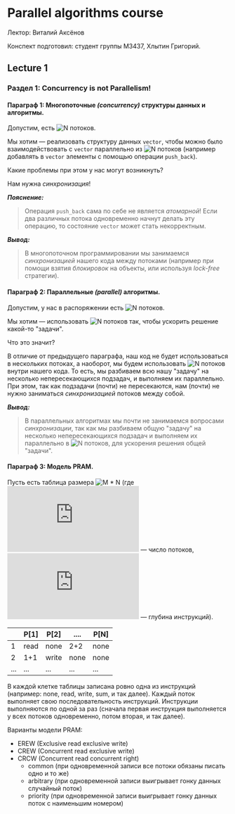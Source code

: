 # Parallel algorithms course

Лектор: Виталий Аксёнов

Конспект подготовил: студент группы М3437, Хлытин Григорий.

## Lecture 1

### Раздел 1: Concurrency is not Parallelism!

#### Параграф 1: Многопоточные _(concurrency)_ структуры данных и алгоритмы.

Допустим, есть
![N](https://latex.codecogs.com/svg.latex?\Large&space;N) потоков.

Мы хотим &mdash; реализовать структуру данных `vector`, чтобы можно было взаимодействовать с `vector` параллельно из
![N](https://latex.codecogs.com/svg.latex?\Large&space;N) потоков (например добавлять в `vector` элементы с помощью
операции `push_back`).

Какие проблемы при этом у нас могут возникнуть?

Нам нужна _синхронизация_!

***Пояснение:***
> Операция `push_back` сама по себе не является _атомарной_!
> Если два различных потока одновременно начнут делать эту операцию, то состояние `vector` может стать некорректным.

***Вывод:***
> В многопоточном программировании мы занимаемся _синхронизацией_ нашего кода между потоками
> (например при помощи взятия _блокировок_ на объекты, или используя _lock-free_ стратегии).

#### Параграф 2: Параллельные _(parallel)_ алгоритмы.

Допустим, у нас в распоряжении есть
![N](https://latex.codecogs.com/svg.latex?\Large&space;N) потоков.

Мы хотим &mdash; использовать
![N](https://latex.codecogs.com/svg.latex?\Large&space;N) потоков так, чтобы ускорить решение какой-то "задачи".

Что это значит?

В отличие от предыдущего параграфа, наш код не будет использоваться в нескольких потоках, а наоборот, мы будем
использовать
![N](https://latex.codecogs.com/svg.latex?\Large&space;N) потоков внутри нашего кода. То есть, мы разбиваем всю нашу
"задачу" на несколько непересекающихся подзадач, и выполняем их параллельно. При этом, так как подзадачи (почти) не
пересекаются, нам (почти) не нужно заниматься _синхронизацией_
потоков между собой.

***Вывод:***
> В параллельных алгоритмах мы почти не занимаемся вопросами _синхронизации_,
> так как мы разбиваем общую "задачу" на несколько непересекающихся подзадач и выполняем их параллельно в
> ![N](https://latex.codecogs.com/svg.latex?\Large&space;N)
> потоков, для ускорения решения общей "задачи".

#### Параграф 3: Модель PRAM.

Пусть есть таблица размера
![M * N](https://latex.codecogs.com/svg.latex?M&space;\times&space;N) (где
![N](https://latex.codecogs.com/svg.latex?N) &mdash; число потоков,
![M](https://latex.codecogs.com/svg.latex?M) &mdash; глубина инструкций).

|   | P[1] | P[2]  | .... | P[N] |
|---|------|-------|------|------|
| 1 | read | none  | 2+2  | none |
| 2 | 1+1  | write | none | none |
|...| ...  | ...   | ...  | ...  |

В каждой клетке таблицы записана ровно одна из инструкций (например: none, read, write, sum, и так далее). Каждый поток
выполняет свою последовательность инструкций. Инструкции выполняются по одной за раз (сначала первая инструкция
выполняется у всех потоков одновременно, потом вторая, и так далее).

Варианты модели PRAM:

+ EREW (Exclusive read exclusive write)
+ CREW (Concurrent read exclusive write)
+ CRCW (Concurrent read concurrent right)
    + common (при одновременной записи все потоки обязаны писать одно и то же)
    + arbitrary (при одновременной записи выигрывает гонку данных случайный поток)
    + priority (при одновременной записи выигрывает гонку данных поток с наименьшим номером)
